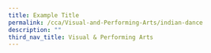 ```yaml
---
title: Example Title
permalink: /cca/Visual-and-Performing-Arts/indian-dance
description: ""
third_nav_title: Visual & Performing Arts
---
```

